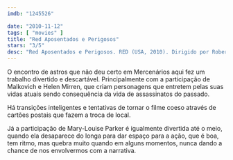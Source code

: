 ```yaml
---
imdb: "1245526"

date: "2010-11-12"
tags: [ "movies" ]
title: "Red Aposentados e Perigosos"
stars: "3/5"
desc: "Red Aposentados e Perigosos. RED (USA, 2010). Dirigido por Robert Schwentke. Escrito por Jon Hoeber, Erich Hoeber, Warren Ellis, Cully Hamner. Com Bruce Willis, Mary-Louise Parker, Heidi von Palleske, Karl Urban, Chris Owens, Rebecca Pidgeon, Morgan Freeman, Jaqueline Fleming, Randy Wade Kelley."
---
```

O encontro de astros que não deu certo em Mercenários aqui fez um trabalho divertido e descartável. Principalmente com a participação de Malkovich e Helen Mirren, que criam personagens que entretem pelas suas vidas atuais sendo consequência da vida de assassinatos do passado.

Há transições inteligentes e tentativas de tornar o filme coeso através de cartões postais que fazem a troca de local.

Já a participação de Mary-Louise Parker é igualmente divertida até o meio, quando ela desaparece do longa para dar espaço para a ação, que é boa, tem ritmo, mas quebra muito quando em alguns momentos, nunca dando a chance de nos envolvermos com a narrativa.

